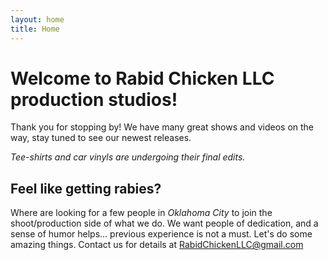 ```yaml
---
layout: home
title: Home
---
```


# Welcome to **Rabid Chicken LLC** production studios!

 Thank you for stopping by! We have many great shows and videos on the way, stay tuned to see our newest releases.

*Tee-shirts and car vinyls are undergoing their final edits.*

## Feel like getting rabies?

Where are looking for a few people in _Oklahoma City_ to join the shoot/production side of what we do. We want people of dedication, and a sense of humor helps… previous experience is not a must. Let's do some amazing things. Contact us for details at [RabidChickenLLC@gmail.com](mailto:RabidChickenLLC@gmail.com)